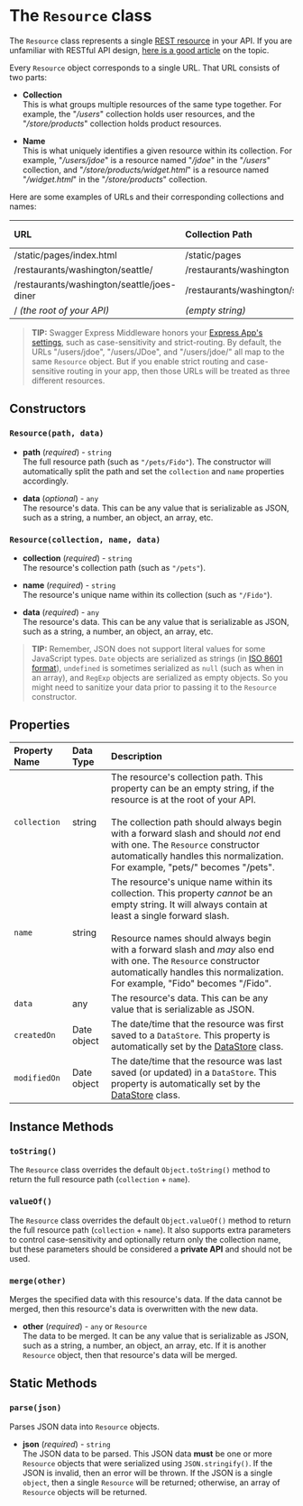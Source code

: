 The `Resource` class
============================
The `Resource` class represents a single [REST resource](http://restful-api-design.readthedocs.org/en/latest/resources.html) in your API.  If you are unfamiliar with RESTful API design, [here is a good article](http://www.thoughtworks.com/insights/blog/rest-api-design-resource-modeling) on the topic.


Every `Resource` object corresponds to a single URL.  That URL consists of two parts:

* __Collection__<br>
This is what groups multiple resources of the same type together.  For example, the "_/users_" collection holds user resources, and the "_/store/products_" collection holds product resources.

* __Name__<br>
This is what uniquely identifies a given resource within its collection.  For example, "_/users/jdoe_" is a resource named "_/jdoe_" in the "_/users_" collection, and "_/store/products/widget.html_" is a resource named "_/widget.html_" in the "_/store/products_" collection.

Here are some examples of URLs and their corresponding collections and names:

| URL                                        | Collection Path                 | Resource Name     |
|:-------------------------------------------|:--------------------------------|:------------------|
| /static/pages/index.html                   | /static/pages                   | /index.html       |
| /restaurants/washington/seattle/           | /restaurants/washington         | /seattle/         |
| /restaurants/washington/seattle/joes-diner | /restaurants/washington/seattle | /joes-diner       |
| / _(the root of your API)_                 | _(empty string)_                | /                 |


> **TIP:** Swagger Express Middleware honors your [Express App's settings](http://expressjs.com/4x/api.html#app.set), such as case-sensitivity and strict-routing.  By default, the URLs "/users/jdoe", "/users/JDoe", and "/users/jdoe/" all map to the same `Resource` object.  But if you enable strict routing and case-sensitive routing in your app, then those URLs will be treated as three different resources.


Constructors
-----------------------
### `Resource(path, data)`

* __path__ (_required_) - `string`<br>
The full resource path (such as `"/pets/Fido"`).  The constructor will automatically split the path and set the `collection` and `name` properties accordingly.

* __data__ (_optional_) - `any`<br>
The resource's data.  This can be any value that is serializable as JSON, such as a string, a number, an object, an array, etc.


### `Resource(collection, name, data)`

* __collection__ (_required_) - `string`<br>
The resource's collection path (such as `"/pets"`).

* __name__ (_required_) - `string`<br>
The resource's unique name within its collection (such as `"/Fido"`).

* __data__ (_required_) - `any`<br>
The resource's data.  This can be any value that is serializable as JSON, such as a string, a number, an object, an array, etc.


> **TIP:** Remember, JSON does not support literal values for some JavaScript types. `Date` objects are serialized as strings (in [ISO 8601 format](http://www.w3.org/TR/NOTE-datetime)), `undefined` is sometimes serialized as `null` (such as when in an array),  and `RegExp` objects are serialized as empty objects.  So you might need to sanitize your data prior to passing it to the `Resource` constructor.


Properties
-----------------------
| Property Name       | Data Type               | Description
|:--------------------|:------------------------|:-------------
| `collection`        | string       | The resource's collection path.  This property can be an empty string, if the resource is at the root of your API.<br><br> The collection path should always begin with a forward slash and should _not_ end with one.  The `Resource` constructor automatically handles this normalization.  For example, "pets/" becomes "/pets".
| `name`              | string       | The resource's unique name within its collection.  This property _cannot_ be an empty string. It will always contain at least a single forward slash.<br><br>  Resource names should always begin with a forward slash and _may_ also end with one.  The `Resource` constructor automatically handles this normalization. For example, "Fido" becomes "/Fido".
| `data`              | any          | The resource's data.  This can be any value that is serializable as JSON.
| `createdOn`         | Date object  | The date/time that the resource was first saved to a `DataStore`.  This property is automatically set by the [DataStore](DataStore.md) class.
| `modifiedOn`        | Date object  | The date/time that the resource was last saved (or updated) in a `DataStore`.  This property is automatically set by the [DataStore](DataStore.md) class.


Instance Methods
-----------------------
### `toString()`
The `Resource` class overrides the default `Object.toString()` method to return the full resource path (`collection` + `name`).


### `valueOf()`
The `Resource` class overrides the default `Object.valueOf()` method to return the full resource path (`collection` + `name`).  It also supports extra parameters to control case-sensitivity and optionally return only the collection name, but these parameters should be considered a __private API__ and should not be used.


### `merge(other)`
Merges the specified data with this resource's data.  If the data cannot be merged, then this resource's data is overwritten with the new data.

* __other__ (_required_) - `any` or `Resource`<br>
The data to be merged.  It can be any value that is serializable as JSON, such as a string, a number, an object, an array, etc.  If it is another `Resource` object, then that resource's data will be merged.


Static Methods
-----------------------
### `parse(json)`
Parses JSON data into `Resource` objects.

* __json__ (_required_) - `string`<br>
The JSON data to be parsed.  This JSON data __must__ be one or more `Resource` objects that were serialized using `JSON.stringify()`.  If the JSON is invalid, then an error will be thrown.  If the JSON is a single `object`, then a single `Resource` will be returned; otherwise, an array of `Resource` objects will be returned.
